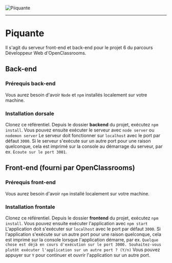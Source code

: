 ![Piiquante](https://user-images.githubusercontent.com/106766135/209477460-6cf1891b-61cd-4c21-8960-617f4749618e.png)

_____________________________________________________________________________________________________________________

# Piquante

Il s'agit du serveur front-end et back-end pour le projet 6 du parcours Développeur Web d'OpenClassrooms.

## Back-end

### Prérequis back-end ###

Vous aurez besoin d'avoir `Node` et `npm` installés localement sur votre machine.

### Installation dorsale ###

Clonez ce référentiel. Depuis le dossier **backend** du projet, exécutez `npm install`.
Vous pouvez ensuite exécuter le serveur avec `node server` ou `nodemon server`
Le serveur doit fonctionner sur `localhost` avec le port par défaut `3000`.
Si le serveur s'exécute sur un autre port pour une raison quelconque, cela est imprimé sur la console au démarrage du serveur, par ex. `Écoute sur le port 3001`.

## Front-end (fourni par OpenClassrooms)

### Prérequis front-end ###

Vous aurez besoin d'avoir `npm` installé localement sur votre machine.

### Installation frontale ###

Clonez ce référentiel. Depuis le dossier **frontend** du projet, exécutez `npm install`.
Vous pouvez ensuite exécuter l'application avec `npm start`
L'application doit s'exécuter sur `localhost` avec le port par défaut `3000`. Si l'application s'exécute sur un autre port pour une raison quelconque, cela est imprimé sur la console lorsque l'application démarre, par ex. `Quelque chose est déjà en cours d'exécution sur le port 3000. Souhaitez-vous plutôt exécuter l'application sur un autre port ? (Y/n)` Vous pouvez appuyer sur `Y` pour continuer et ouvrir l'application sur un autre port.

